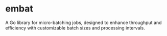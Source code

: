 # embat
A Go library for micro-batching jobs, designed to enhance throughput and efficiency with customizable batch sizes and processing intervals.
